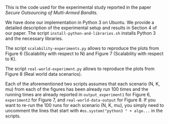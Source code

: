 This is the code used for the experimental study reported in the paper *Secure Outsourcing of Multi-Armed Bandits*.

We have done our implementation in Python 3 on Ubuntu.
We provide a detailed description of the experimental setup and results in Section 4 of our paper.
The script `install-python-and-libraries.sh` installs Python 3 and the necessary libraries.

The script `scalability-experiments.py` allows to reproduce the plots from Figure 6 (Scalability with respect to N) and Figure 7 (Scalability with respect to K).

The script `real-world-experiment.py` allows to reproduce the plots from Figure 8 (Real world data scenarios).

Each of the aforementioned two scripts assumes that each scenario (N, K, mu) from each of the figures has been already run 100 times and the running times are already reported in `output_experiment1` for Figure 6, `experiment2` for Figure 7, and `real-world-data-output` for Figure 8.
If you want to re-run the 100 runs for each scenario (N, K, mu), you simply need to uncomment the lines that start with `#os.system("python3 " + algo...` in the scripts.
